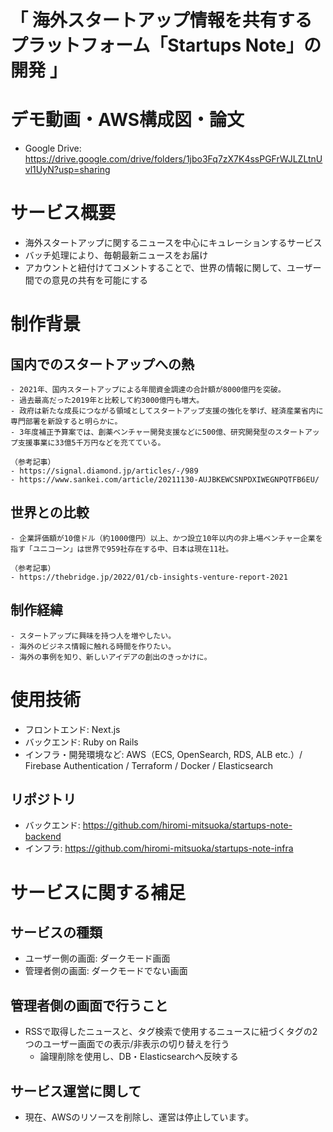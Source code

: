 # 「 海外スタートアップ情報を共有するプラットフォーム「Startups Note」の開発 」

# デモ動画・AWS構成図・論文
- Google Drive: https://drive.google.com/drive/folders/1jbo3Fq7zX7K4ssPGFrWJLZLtnUvl1UyN?usp=sharing

# サービス概要
- 海外スタートアップに関するニュースを中心にキュレーションするサービス
- バッチ処理により、毎朝最新ニュースをお届け
- アカウントと紐付けてコメントすることで、世界の情報に関して、ユーザー間での意見の共有を可能にする

# 制作背景

## 国内でのスタートアップへの熱

```
- 2021年、国内スタートアップによる年間資金調達の合計額が8000億円を突破。
- 過去最高だった2019年と比較して約3000億円も増大。
- 政府は新たな成長につながる領域としてスタートアップ支援の強化を挙げ、経済産業省内に専門部署を新設すると明らかに。
- 3年度補正予算案では、創薬ベンチャー開発支援などに500億、研究開発型のスタートアップ支援事業に33億5千万円などを充てている。

（参考記事）
- https://signal.diamond.jp/articles/-/989
- https://www.sankei.com/article/20211130-AUJBKEWCSNPDXIWEGNPQTFB6EU/
```

## 世界との比較

```
- 企業評価額が10億ドル（約1000億円）以上、かつ設立10年以内の非上場ベンチャー企業を指す「ユニコーン」は世界で959社存在する中、日本は現在11社。

（参考記事）
- https://thebridge.jp/2022/01/cb-insights-venture-report-2021
```

## 制作経緯

```
- スタートアップに興味を持つ人を増やしたい。
- 海外のビジネス情報に触れる時間を作りたい。
- 海外の事例を知り、新しいアイデアの創出のきっかけに。
```


# 使用技術
- フロントエンド: Next.js
- バックエンド: Ruby on Rails
- インフラ・開発環境など: AWS（ECS, OpenSearch, RDS, ALB etc.）/ Firebase Authentication / Terraform / Docker / Elasticsearch

## リポジトリ
- バックエンド: https://github.com/hiromi-mitsuoka/startups-note-backend
- インフラ: https://github.com/hiromi-mitsuoka/startups-note-infra

# サービスに関する補足

## サービスの種類
- ユーザー側の画面: ダークモード画面
- 管理者側の画面: ダークモードでない画面

## 管理者側の画面で行うこと
- RSSで取得したニュースと、タグ検索で使用するニュースに紐づくタグの2つのユーザー画面での表示/非表示の切り替えを行う
  - 論理削除を使用し、DB・Elasticsearchへ反映する

## サービス運営に関して
- 現在、AWSのリソースを削除し、運営は停止しています。


